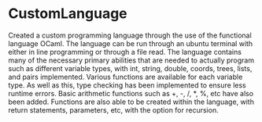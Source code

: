# CustomLanguage

Created a custom programming language through the use of the functional language OCaml.
The language can be run through an ubuntu terminal with either in line programming or through a file read.
The language contains many of the necessary primary abilities that are needed to actually program such as different variable types, with int, string, double, coords, trees, lists, and pairs implemented. 
Various functions are available for each variable type. 
As well as this, type checking has been implemented to ensure less runtime errors. 
Basic arithmetic functions such as +, -, /, *, %, etc have also been added.
Functions are also able to be created within the language, with return statements, parameters, etc, with the option for recursion.
